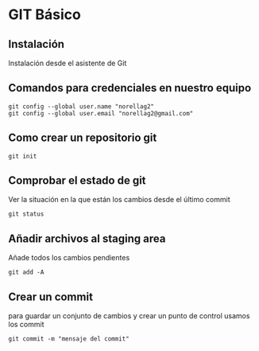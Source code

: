 # GIT Básico

## Instalación

Instalación desde el asistente de Git

## Comandos para credenciales en nuestro equipo

``` 
git config --global user.name "norellag2"
git config --global user.email "norellag2@gmail.com"
```

## Como crear un repositorio git
```
git init
```

## Comprobar el estado de git
Ver la situación en la que están los cambios desde el último commit
```
git status
```
## Añadir archivos al staging area
Añade todos los cambios pendientes
```
git add -A
```
## Crear un commit 
para guardar un conjunto de cambios y crear un punto de control usamos los commit
```
git commit -m "mensaje del commit"
```
